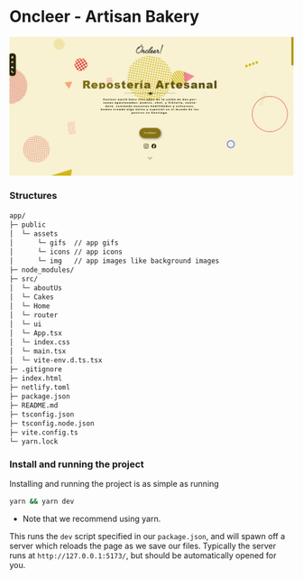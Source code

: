 # Oncleer - Artisan Bakery

![Oncleer](public/assets/img/oncleer.jpg)

### Structures

```text
app/
├─ public
│  └─ assets 
│      └─ gifs  // app gifs
│      └─ icons // app icons
│      └─ img   // app images like background images
├─ node_modules/
├─ src/
│  └─ aboutUs
│  └─ Cakes
│  └─ Home
│  └─ router
│  └─ ui
│  └─ App.tsx
│  └─ index.css
│  └─ main.tsx
│  └─ vite-env.d.ts.tsx
├─ .gitignore
├─ index.html
├─ netlify.toml
├─ package.json
├─ README.md
├─ tsconfig.json
├─ tsconfig.node.json
├─ vite.config.ts
└─ yarn.lock
```

### Install and running the project

Installing and running the project is as simple as running

```sh
yarn && yarn dev
```

- Note that we recommend using yarn.

This runs the `dev` script specified in our `package.json`, and will spawn off a server which reloads the page as we save our files.
Typically the server runs at `http://127.0.0.1:5173/`, but should be automatically opened for you.


